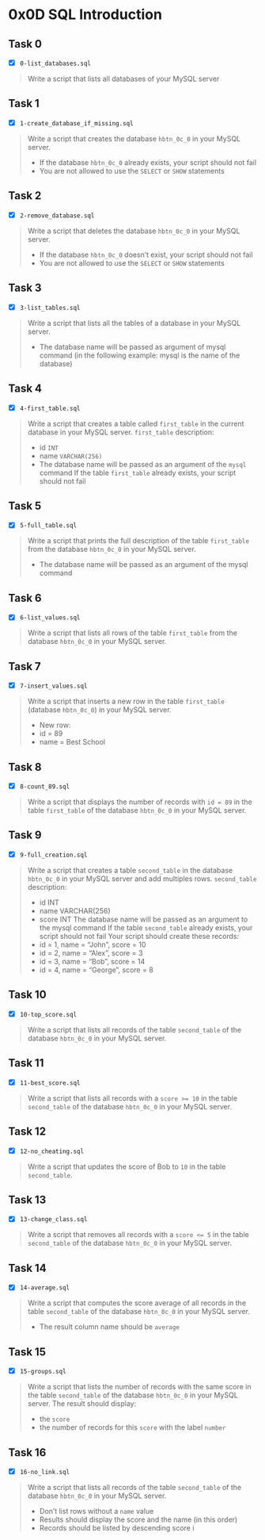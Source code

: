 # 0x0D SQL Introduction

## Task 0
- [x] `0-list_databases.sql`
> Write a script that lists all databases of your MySQL server

## Task 1
- [x] `1-create_database_if_missing.sql`
> Write a script that creates the database `hbtn_0c_0` in your MySQL server.
> - If the database `hbtn_0c_0` already exists, your script should not fail
> - You are not allowed to use the `SELECT` or `SHOW` statements

## Task 2
- [x] `2-remove_database.sql`
> Write a script that deletes the database `hbtn_0c_0` in your MySQL server.
> - If the database `hbtn_0c_0` doesn’t exist, your script should not fail
> - You are not allowed to use the `SELECT` or `SHOW` statements

## Task 3
- [x] `3-list_tables.sql`
> Write a script that lists all the tables of a database in your MySQL server.
> - The database name will be passed as argument of mysql command (in the following example: mysql is the name of the database)

## Task 4
- [x] `4-first_table.sql`
> Write a script that creates a table called `first_table` in the current database in your MySQL server.
> `first_table` description:
> - id `INT`
> - name `VARCHAR(256)`
> - The database name will be passed as an argument of the `mysql` command
> If the table `first_table` already exists, your script should not fail

## Task 5
- [x] `5-full_table.sql`
> Write a script that prints the full description of the table `first_table` from the database `hbtn_0c_0` in your MySQL server.
> - The database name will be passed as an argument of the mysql command

## Task 6
- [x] `6-list_values.sql`
> Write a script that lists all rows of the table `first_table` from the database `hbtn_0c_0` in your MySQL server.

## Task 7
- [x] `7-insert_values.sql`
> Write a script that inserts a new row in the table `first_table` (database `hbtn_0c_0`) in your MySQL server.
> - New row:
> - id = 89
> - name = Best School

## Task 8
- [x] `8-count_89.sql`
> Write a script that displays the number of records with `id = 89` in the table `first_table` of the database `hbtn_0c_0` in your MySQL server.

## Task 9
- [x] `9-full_creation.sql`
> Write a script that creates a table `second_table` in the database `hbtn_0c_0` in your MySQL server and add multiples rows.
> `second_table` description:
> - id INT
> - name VARCHAR(256)
> - score INT
> The database name will be passed as an argument to the mysql command
> If the table `second_table` already exists, your script should not fail
> Your script should create these records:
> - id = 1, name = “John”, score = 10
> - id = 2, name = “Alex”, score = 3
> - id = 3, name = “Bob”, score = 14
> - id = 4, name = “George”, score = 8

## Task 10
- [x] `10-top_score.sql`
> Write a script that lists all records of the table `second_table` of the database `hbtn_0c_0` in your MySQL server.

## Task 11
- [x] `11-best_score.sql`
> Write a script that lists all records with a `score >= 10` in the table `second_table` of the database `hbtn_0c_0` in your MySQL server.

## Task 12
- [x] `12-no_cheating.sql`
> Write a script that updates the score of Bob to `10` in the table `second_table`.

## Task 13
- [x] `13-change_class.sql`
> Write a script that removes all records with a `score <= 5` in the table `second_table` of the database `hbtn_0c_0` in your MySQL server.

## Task 14
- [x] `14-average.sql`
> Write a script that computes the score average of all records in the table `second_table` of the database `hbtn_0c_0` in your MySQL server.
> - The result column name should be `average`

## Task 15
- [x] `15-groups.sql`
> Write a script that lists the number of records with the same score in the table `second_table` of the database `hbtn_0c_0` in your MySQL server.
> The result should display:
> - the `score`
> - the number of records for this `score` with the label `number`

## Task 16
- [x] `16-no_link.sql`
> Write a script that lists all records of the table `second_table` of the database `hbtn_0c_0` in your MySQL server.
> - Don’t list rows without a `name` value
> - Results should display the score and the name (in this order)
> - Records should be listed by descending score
i
